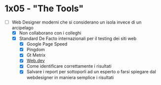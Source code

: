 # 1x05 - "The Tools"

 - [ ]  Web Designer moderni che si considerano un isola invece di un arcipelago
    - [x]  Non collaborano con i colleghi
    - [x]  Standard De Facto internazionali per il testing dei siti web
        - [x]  Google Page Speed
        - [x]  Pingdom
        - [x]  Gt Metrix
        - [x]  [Web.dev](http://web.dev)
        - [x]  Come identificare correttamente i risultati
        - [x]  Salvare i report per sottoporli ad un esperto o farsi spiegare dal webdesigner in maniera semplice i risultati
